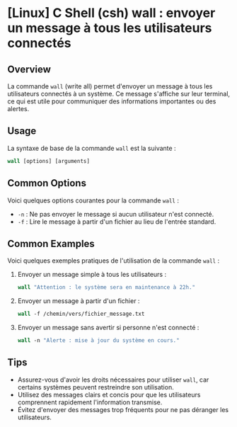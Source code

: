 # [Linux] C Shell (csh) wall : envoyer un message à tous les utilisateurs connectés

## Overview
La commande `wall` (write all) permet d'envoyer un message à tous les utilisateurs connectés à un système. Ce message s'affiche sur leur terminal, ce qui est utile pour communiquer des informations importantes ou des alertes.

## Usage
La syntaxe de base de la commande `wall` est la suivante :

```csh
wall [options] [arguments]
```

## Common Options
Voici quelques options courantes pour la commande `wall` :

- `-n` : Ne pas envoyer le message si aucun utilisateur n'est connecté.
- `-f` : Lire le message à partir d'un fichier au lieu de l'entrée standard.

## Common Examples
Voici quelques exemples pratiques de l'utilisation de la commande `wall` :

1. Envoyer un message simple à tous les utilisateurs :

   ```csh
   wall "Attention : le système sera en maintenance à 22h."
   ```

2. Envoyer un message à partir d'un fichier :

   ```csh
   wall -f /chemin/vers/fichier_message.txt
   ```

3. Envoyer un message sans avertir si personne n'est connecté :

   ```csh
   wall -n "Alerte : mise à jour du système en cours."
   ```

## Tips
- Assurez-vous d'avoir les droits nécessaires pour utiliser `wall`, car certains systèmes peuvent restreindre son utilisation.
- Utilisez des messages clairs et concis pour que les utilisateurs comprennent rapidement l'information transmise.
- Évitez d'envoyer des messages trop fréquents pour ne pas déranger les utilisateurs.